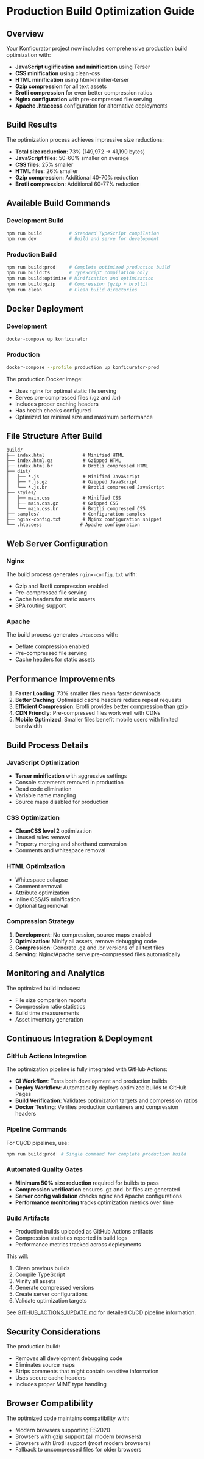# Production Build Optimization Guide

## Overview

Your Konficurator project now includes comprehensive production build optimization with:

- **JavaScript uglification and minification** using Terser
- **CSS minification** using clean-css
- **HTML minification** using html-minifier-terser
- **Gzip compression** for all text assets
- **Brotli compression** for even better compression ratios
- **Nginx configuration** with pre-compressed file serving
- **Apache .htaccess** configuration for alternative deployments

## Build Results

The optimization process achieves impressive size reductions:

- **Total size reduction**: 73% (149,972 → 41,190 bytes)
- **JavaScript files**: 50-60% smaller on average
- **CSS files**: 25% smaller
- **HTML files**: 26% smaller
- **Gzip compression**: Additional 40-70% reduction
- **Brotli compression**: Additional 60-77% reduction

## Available Build Commands

### Development Build

```bash
npm run build          # Standard TypeScript compilation
npm run dev            # Build and serve for development
```

### Production Build

```bash
npm run build:prod     # Complete optimized production build
npm run build:ts       # TypeScript compilation only
npm run build:optimize # Minification and optimization
npm run build:gzip     # Compression (gzip + brotli)
npm run clean          # Clean build directories
```

## Docker Deployment

### Development

```bash
docker-compose up konficurator
```

### Production

```bash
docker-compose --profile production up konficurator-prod
```

The production Docker image:

- Uses nginx for optimal static file serving
- Serves pre-compressed files (.gz and .br)
- Includes proper caching headers
- Has health checks configured
- Optimized for minimal size and maximum performance

## File Structure After Build

```
build/
├── index.html              # Minified HTML
├── index.html.gz           # Gzipped HTML
├── index.html.br           # Brotli compressed HTML
├── dist/
│   ├── *.js                # Minified JavaScript
│   ├── *.js.gz             # Gzipped JavaScript
│   └── *.js.br             # Brotli compressed JavaScript
├── styles/
│   ├── main.css            # Minified CSS
│   ├── main.css.gz         # Gzipped CSS
│   └── main.css.br         # Brotli compressed CSS
├── samples/                # Configuration samples
├── nginx-config.txt        # Nginx configuration snippet
└── .htaccess              # Apache configuration
```

## Web Server Configuration

### Nginx

The build process generates `nginx-config.txt` with:

- Gzip and Brotli compression enabled
- Pre-compressed file serving
- Cache headers for static assets
- SPA routing support

### Apache

The build process generates `.htaccess` with:

- Deflate compression enabled
- Pre-compressed file serving
- Cache headers for static assets

## Performance Improvements

1. **Faster Loading**: 73% smaller files mean faster downloads
2. **Better Caching**: Optimized cache headers reduce repeat requests
3. **Efficient Compression**: Brotli provides better compression than gzip
4. **CDN Friendly**: Pre-compressed files work well with CDNs
5. **Mobile Optimized**: Smaller files benefit mobile users with limited bandwidth

## Build Process Details

### JavaScript Optimization

- **Terser minification** with aggressive settings
- Console statements removed in production
- Dead code elimination
- Variable name mangling
- Source maps disabled for production

### CSS Optimization

- **CleanCSS level 2** optimization
- Unused rules removal
- Property merging and shorthand conversion
- Comments and whitespace removal

### HTML Optimization

- Whitespace collapse
- Comment removal
- Attribute optimization
- Inline CSS/JS minification
- Optional tag removal

### Compression Strategy

1. **Development**: No compression, source maps enabled
2. **Optimization**: Minify all assets, remove debugging code
3. **Compression**: Generate .gz and .br versions of all text files
4. **Serving**: Nginx/Apache serve pre-compressed files automatically

## Monitoring and Analytics

The optimized build includes:

- File size comparison reports
- Compression ratio statistics
- Build time measurements
- Asset inventory generation

## Continuous Integration & Deployment

### GitHub Actions Integration

The optimization pipeline is fully integrated with GitHub Actions:

- **CI Workflow**: Tests both development and production builds
- **Deploy Workflow**: Automatically deploys optimized builds to GitHub Pages
- **Build Verification**: Validates optimization targets and compression ratios
- **Docker Testing**: Verifies production containers and compression headers

### Pipeline Commands

For CI/CD pipelines, use:

```bash
npm run build:prod  # Single command for complete production build
```

### Automated Quality Gates

- **Minimum 50% size reduction** required for builds to pass
- **Compression verification** ensures .gz and .br files are generated
- **Server config validation** checks nginx and Apache configurations
- **Performance monitoring** tracks optimization metrics over time

### Build Artifacts

- Production builds uploaded as GitHub Actions artifacts
- Compression statistics reported in build logs
- Performance metrics tracked across deployments

This will:

1. Clean previous builds
2. Compile TypeScript
3. Minify all assets
4. Generate compressed versions
5. Create server configurations
6. Validate optimization targets

See [GITHUB_ACTIONS_UPDATE.md](GITHUB_ACTIONS_UPDATE.md) for detailed CI/CD pipeline information.

## Security Considerations

The production build:

- Removes all development debugging code
- Eliminates source maps
- Strips comments that might contain sensitive information
- Uses secure cache headers
- Includes proper MIME type handling

## Browser Compatibility

The optimized code maintains compatibility with:

- Modern browsers supporting ES2020
- Browsers with gzip support (all modern browsers)
- Browsers with Brotli support (most modern browsers)
- Fallback to uncompressed files for older browsers
